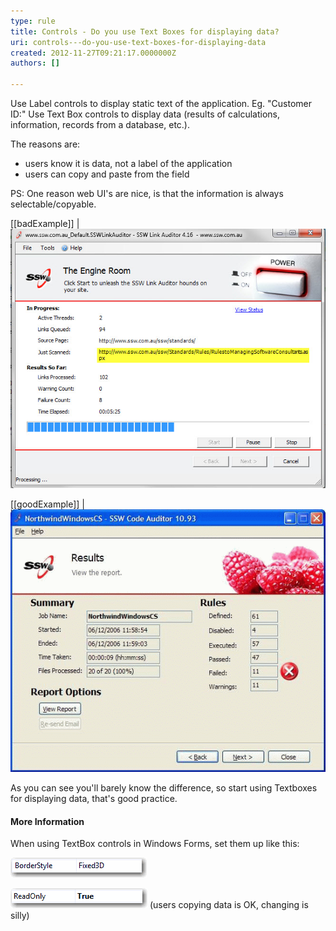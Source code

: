 ```yaml
---
type: rule
title: Controls - Do you use Text Boxes for displaying data?
uri: controls---do-you-use-text-boxes-for-displaying-data
created: 2012-11-27T09:21:17.0000000Z
authors: []

---
```


Use Label controls to display static text of the application. Eg. "Customer ID:"
Use Text Box controls to display data (results of calculations, information, records from a database, etc.).
 
The reasons are:

- users know it is data, not a label of the application
- users can copy and paste from the field


PS: One reason web UI's are nice, is that the information is always selectable/copyable.

[[badExample]]
| ![ Bad Example - Not only is the data cut off when you are using label, but you can't copy and paste the value](../../assets/BetterInterface_LabelCutOff.jpg)

[[goodExample]]
| ![ Good Example - Using Textbox controls makes the data obvious to users](../../assets/GoodTextbox.gif)

As you can see you'll barely know the difference, so start using Textboxes for displaying data, that's good practice.

#### More Information

When using TextBox controls in Windows Forms, set them up like this:

![ Having the 'BorderStyle' Property set to Fixed3D is the best choice visually](../../assets/BorderStyle_1.gif)

![ Make the text box Read-Only ](../../assets/ReadOnly_1.gif)
(users copying data is OK, changing is silly)
